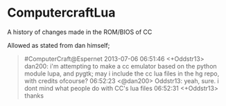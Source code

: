ComputercraftLua
================

A history of changes made in the ROM/BIOS of CC


Allowed as stated from dan himself;

>#ComputerCraft@Espernet 2013-07-06
>06:51:46 <+Oddstr13> dan200: i'm attempting to make a cc emulator based on the python module lupa, and pygtk; 
>                      may i include the cc lua files in the hg repo, with credits ofcourse?
>06:52:23 <@dan200> Oddstr13: yeah, sure. i dont mind what people do with CC's lua files
>06:52:31 <+Oddstr13> thanks
